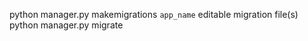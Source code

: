 python manager.py makemigrations `app_name`
    editable migration file(s)
python manager.py migrate

